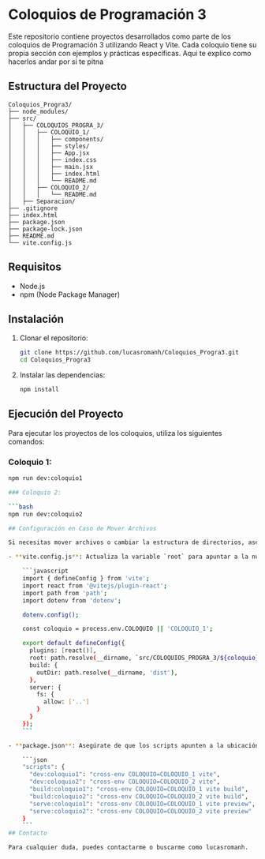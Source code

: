 # Coloquios de Programación 3

Este repositorio contiene proyectos desarrollados como parte de los coloquios de Programación 3 utilizando React y Vite. Cada coloquio tiene su propia sección con ejemplos y prácticas específicas.
Aqui te explico como hacerlos andar por si te pitna

## Estructura del Proyecto

```plaintext
Coloquios_Progra3/
├── node_modules/
├── src/
│   ├── COLOQUIOS_PROGRA_3/
│   │   ├── COLOQUIO_1/
│   │   │   ├── components/
│   │   │   ├── styles/
│   │   │   ├── App.jsx
│   │   │   ├── index.css
│   │   │   ├── main.jsx
│   │   │   ├── index.html
│   │   │   └── README.md
│   │   ├── COLOQUIO_2/
│   │   │   └── README.md
│   ├── Separacion/
├── .gitignore
├── index.html
├── package.json
├── package-lock.json
├── README.md
└── vite.config.js
```

## Requisitos

- Node.js
- npm (Node Package Manager)

## Instalación

1. Clonar el repositorio:

    ```bash
    git clone https://github.com/lucasromanh/Coloquios_Progra3.git
    cd Coloquios_Progra3
    ```

2. Instalar las dependencias:

    ```bash
    npm install
    ```

## Ejecución del Proyecto

Para ejecutar los proyectos de los coloquios, utiliza los siguientes comandos:

### Coloquio 1:

```bash
npm run dev:coloquio1

### Coloquio 2:

```bash
npm run dev:coloquio2

## Configuración en Caso de Mover Archivos

Si necesitas mover archivos o cambiar la estructura de directorios, asegúrate de actualizar las rutas correspondientes en los siguientes archivos:

- **vite.config.js**: Actualiza la variable `root` para apuntar a la nueva ubicación del directorio del coloquio.

    ```javascript
    import { defineConfig } from 'vite';
    import react from '@vitejs/plugin-react';
    import path from 'path';
    import dotenv from 'dotenv';

    dotenv.config();

    const coloquio = process.env.COLOQUIO || 'COLOQUIO_1';

    export default defineConfig({
      plugins: [react()],
      root: path.resolve(__dirname, `src/COLOQUIOS_PROGRA_3/${coloquio}`),
      build: {
        outDir: path.resolve(__dirname, 'dist'),
      },
      server: {
        fs: {
          allow: ['..']
        }
      }
    });
    ```

- **package.json**: Asegúrate de que los scripts apunten a la ubicación correcta de los archivos del proyecto.

    ```json
    "scripts": {
      "dev:coloquio1": "cross-env COLOQUIO=COLOQUIO_1 vite",
      "dev:coloquio2": "cross-env COLOQUIO=COLOQUIO_2 vite",
      "build:coloquio1": "cross-env COLOQUIO=COLOQUIO_1 vite build",
      "build:coloquio2": "cross-env COLOQUIO=COLOQUIO_2 vite build",
      "serve:coloquio1": "cross-env COLOQUIO=COLOQUIO_1 vite preview",
      "serve:coloquio2": "cross-env COLOQUIO=COLOQUIO_2 vite preview"
    }
    ```
## Contacto

Para cualquier duda, puedes contactarme o buscarme como lucasromanh.